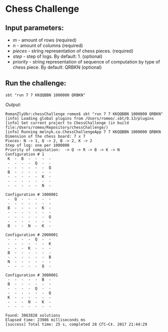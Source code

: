 # Chess Challenge #

## Input parameters:
- _m_ - amount of rows (required)
- _n_ - amount of columns (required)
- _pieces_ - string representation of chess pieces. (required)
- _step_ - step of logs. By default: 1. (optional)
- _priority_ - string representation of sequence of computation by type of chess piece. By default: QRBKN (optional) 

## Run the challenge:

`sbt "run 7 7 KKQQBBN 1000000 QRBKN"`

*Output:*

```
RomanZlyUkr:chessChallenge romeo$ sbt "run 7 7 KKQQBBN 1000000 QRBKN"
[info] Loading global plugins from /Users/romeo/.sbt/0.13/plugins
[info] Set current project to ChessChallenge (in build file:/Users/romeo/Repository/chessChallenge/)
[info] Running melnyk.co.ChessChallengeApp 7 7 KKQQBBN 1000000 QRBKN
Dimension of the chess board: 7 x 7
Pieces: N -> 1, Q -> 2, B -> 2, K -> 2
Step of log: one per 1000000
Priority of computation:  -> Q -> R -> B -> K -> N
Configuration # 1
 K  -  B  -  -  -  - 
 -  -  -  -  Q  -  - 
 -  -  -  -  -  -  Q 
 B  -  -  -  -  -  - 
 -  -  -  -  -  K  - 
 -  -  -  -  -  -  - 
 -  -  -  -  -  N  - 

Configuration # 1000001
 -  Q  -  -  -  -  - 
 -  -  -  -  -  -  - 
 B  -  -  -  -  K  - 
 -  -  -  -  -  -  - 
 -  -  -  -  -  -  Q 
 -  -  -  -  -  -  - 
 B  -  -  N  -  K  - 

Configuration # 2000001
 -  -  -  -  Q  -  - 
 -  -  -  -  -  -  K 
 -  -  -  K  -  -  - 
 B  -  -  -  -  -  - 
 -  -  -  -  -  -  B 
 N  -  -  -  -  -  - 
 -  -  -  -  -  Q  - 

Configuration # 3000001
 -  -  -  -  -  B  - 
 B  -  -  -  -  -  - 
 -  -  -  -  Q  -  - 
 -  -  -  -  -  -  Q 
 K  -  -  -  -  -  - 
 -  -  -  N  -  K  - 
 -  -  -  -  -  -  - 

Found: 3063828 solutions
Elapsed time: 23986 milliseconds ms
[success] Total time: 25 s, completed 28 СЃС–С‡. 2017 21:44:29
```
